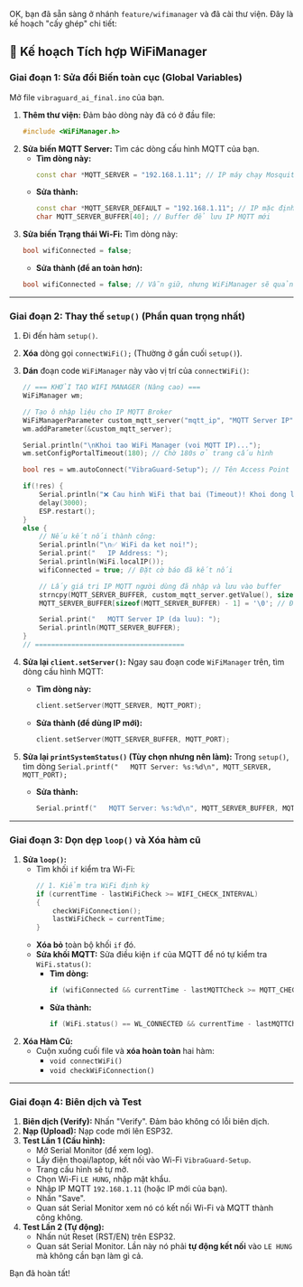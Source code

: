 OK, bạn đã sẵn sàng ở nhánh `feature/wifimanager` và đã cài thư viện. Đây là kế hoạch "cấy ghép" chi tiết:

## 🚀 Kế hoạch Tích hợp WiFiManager

### Giai đoạn 1: Sửa đổi Biến toàn cục (Global Variables)

Mở file `vibraguard_ai_final.ino` của bạn.

1.  **Thêm thư viện:** Đảm bảo dòng này đã có ở đầu file:
    ```cpp
    #include <WiFiManager.h>
    ```
2.  **Sửa biến MQTT Server:** Tìm các dòng cấu hình MQTT của bạn.
    - **Tìm dòng này:**
      ```cpp
      const char *MQTT_SERVER = "192.168.1.11"; // IP máy chạy Mosquitto
      ```
    - **Sửa thành:**
      ```cpp
      const char *MQTT_SERVER_DEFAULT = "192.168.1.11"; // IP mặc định
      char MQTT_SERVER_BUFFER[40]; // Buffer để lưu IP MQTT mới
      ```
3.  **Sửa biến Trạng thái Wi-Fi:** Tìm dòng này:
    ```cpp
    bool wifiConnected = false;
    ```
    - **Sửa thành (để an toàn hơn):**
    <!-- end list -->
    ```cpp
    bool wifiConnected = false; // Vẫn giữ, nhưng WiFiManager sẽ quản lý chính
    ```

---

### Giai đoạn 2: Thay thế `setup()` (Phần quan trọng nhất)

1.  Đi đến hàm `setup()`.

2.  **Xóa** dòng gọi `connectWiFi();` (Thường ở gần cuối `setup()`).

3.  **Dán** đoạn code `WiFiManager` này vào vị trí của `connectWiFi()`:

    ```cpp
    // === KHỞI TẠO WIFI MANAGER (Nâng cao) ===
    WiFiManager wm;

    // Tạo ô nhập liệu cho IP MQTT Broker
    WiFiManagerParameter custom_mqtt_server("mqtt_ip", "MQTT Server IP", MQTT_SERVER_DEFAULT, 40);
    wm.addParameter(&custom_mqtt_server);

    Serial.println("\nKhoi tao WiFi Manager (voi MQTT IP)...");
    wm.setConfigPortalTimeout(180); // Chờ 180s ở trang cấu hình

    bool res = wm.autoConnect("VibraGuard-Setup"); // Tên Access Point

    if(!res) {
        Serial.println("❌ Cau hinh WiFi that bai (Timeout)! Khoi dong lai...");
        delay(3000);
        ESP.restart();
    }
    else {
        // Nếu kết nối thành công:
        Serial.println("\n✅ WiFi da ket noi!");
        Serial.print("   IP Address: ");
        Serial.println(WiFi.localIP());
        wifiConnected = true; // Đặt cờ báo đã kết nối

        // Lấy giá trị IP MQTT người dùng đã nhập và lưu vào buffer
        strncpy(MQTT_SERVER_BUFFER, custom_mqtt_server.getValue(), sizeof(MQTT_SERVER_BUFFER) - 1);
        MQTT_SERVER_BUFFER[sizeof(MQTT_SERVER_BUFFER) - 1] = '\0'; // Đảm bảo kết thúc chuỗi

        Serial.print("   MQTT Server IP (da luu): ");
        Serial.println(MQTT_SERVER_BUFFER);
    }
    // =====================================
    ```

4.  **Sửa lại `client.setServer()`:** Ngay sau đoạn code `WiFiManager` trên, tìm dòng cấu hình MQTT:

    - **Tìm dòng này:**
      ```cpp
      client.setServer(MQTT_SERVER, MQTT_PORT);
      ```
    - **Sửa thành (để dùng IP mới):**
      ```cpp
      client.setServer(MQTT_SERVER_BUFFER, MQTT_PORT);
      ```

5.  **Sửa lại `printSystemStatus()` (Tùy chọn nhưng nên làm):** Trong `setup()`, tìm dòng `Serial.printf("   MQTT Server: %s:%d\n", MQTT_SERVER, MQTT_PORT);`

    - **Sửa thành:**
      ```cpp
      Serial.printf("   MQTT Server: %s:%d\n", MQTT_SERVER_BUFFER, MQTT_PORT);
      ```

---

### Giai đoạn 3: Dọn dẹp `loop()` và Xóa hàm cũ

1.  **Sửa `loop()`:**
    - Tìm khối `if` kiểm tra Wi-Fi:
      ```cpp
      // 1. Kiểm tra WiFi định kỳ
      if (currentTime - lastWiFiCheck >= WIFI_CHECK_INTERVAL)
      {
          checkWiFiConnection();
          lastWiFiCheck = currentTime;
      }
      ```
    - **Xóa bỏ** toàn bộ khối `if` đó.
    - **Sửa khối MQTT:** Sửa điều kiện `if` của MQTT để nó tự kiểm tra `WiFi.status()`:
      - **Tìm dòng:**
        ```cpp
        if (wifiConnected && currentTime - lastMQTTCheck >= MQTT_CHECK_INTERVAL)
        ```
      - **Sửa thành:**
        ```cpp
        if (WiFi.status() == WL_CONNECTED && currentTime - lastMQTTCheck >= MQTT_CHECK_INTERVAL)
        ```
2.  **Xóa Hàm Cũ:**
    - Cuộn xuống cuối file và **xóa hoàn toàn** hai hàm:
      - `void connectWiFi()`
      - `void checkWiFiConnection()`

---

### Giai đoạn 4: Biên dịch và Test

1.  **Biên dịch (Verify):** Nhấn "Verify". Đảm bảo không có lỗi biên dịch.
2.  **Nạp (Upload):** Nạp code mới lên ESP32.
3.  **Test Lần 1 (Cấu hình):**
    - Mở Serial Monitor (để xem log).
    - Lấy điện thoại/laptop, kết nối vào Wi-Fi `VibraGuard-Setup`.
    - Trang cấu hình sẽ tự mở.
    - Chọn Wi-Fi `LE HUNG`, nhập mật khẩu.
    - Nhập IP MQTT `192.168.1.11` (hoặc IP mới của bạn).
    - Nhấn "Save".
    - Quan sát Serial Monitor xem nó có kết nối Wi-Fi và MQTT thành công không.
4.  **Test Lần 2 (Tự động):**
    - Nhấn nút Reset (RST/EN) trên ESP32.
    - Quan sát Serial Monitor. Lần này nó phải **tự động kết nối** vào `LE HUNG` mà không cần bạn làm gì cả.

Bạn đã hoàn tất\!
